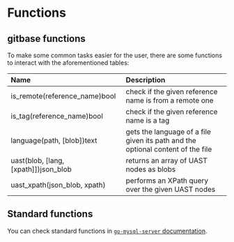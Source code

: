 # Functions

## gitbase functions

To make some common tasks easier for the user, there are some functions to interact with the aforementioned tables:

|     Name     |                                               Description                                           |
|:-------------|:----------------------------------------------------------------------------------------------------|
|is_remote(reference_name)bool| check if the given reference name is from a remote one                               |
|is_tag(reference_name)bool| check if the given reference name is a tag                                              |
|language(path, [blob])text| gets the language of a file given its path and the optional content of the file         |
|uast(blob, [lang, [xpath]])json_blob| returns an array of UAST nodes as blobs                                       |
|uast_xpath(json_blob, xpath)| performs an XPath query over the given UAST nodes                                     |

## Standard functions

You can check standard functions in [`go-mysql-server` documentation](https://github.com/src-d/go-mysql-server/tree/c062e48a1a1b718e43fecdbc0ec350d97daff90c#custom-functions).
